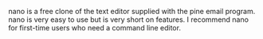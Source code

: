 

nano is a free clone of the text editor supplied with the pine email program. nano is very easy to use but is very short on features. I recommend nano for first-time users who need a command line editor.